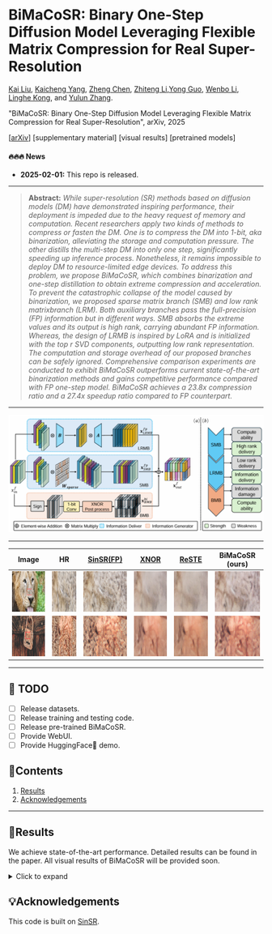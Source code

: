 # BiMaCoSR: Binary One-Step Diffusion Model Leveraging Flexible Matrix Compression for Real Super-Resolution

[Kai Liu](https://kai-liu001.github.io/), [Kaicheng Yang](https://racoonykc.github.io/), [Zheng Chen](https://zhengchen1999.github.io/), [Zhiteng Li](https://zhitengli.github.io/),[Yong Guo](https://www.guoyongcs.com/), [Wenbo Li](https://fenglinglwb.github.io/), [Linghe Kong](https://www.cs.sjtu.edu.cn/~linghe.kong/), and [Yulun Zhang](http://yulunzhang.com/).

"BiMaCoSR: Binary One-Step Diffusion Model Leveraging Flexible Matrix Compression for Real Super-Resolution", arXiv, 2025

[[arXiv]()] [supplementary material] [visual results] [pretrained models]

#### 🔥🔥🔥 News

- **2025-02-01:** This repo is released.

---

> **Abstract:** *While super-resolution (SR) methods based on diffusion models (DM) have demonstrated inspiring performance, their deployment is impeded due to the heavy request of memory and computation. Recent researchers apply two kinds of methods to compress or fasten the DM. One is to compress the DM into 1-bit, aka binarization, alleviating the storage and computation pressure. The other distills the multi-step DM into only one step, significantly speeding up inference process. Nonetheless, it remains impossible to deploy DM to resource-limited edge devices. To address this problem, we propose BiMaCoSR, which combines binarization and one-step distillation to obtain extreme compression and acceleration. To prevent the catastrophic collapse of the model caused by binarization, we proposed sparse matrix branch (SMB) and low rank matrixbranch (LRM). Both auxiliary branches pass the full-precision (FP) information but in different ways. SMB absorbs the extreme values and its output is high rank, carrying abundant FP information. Whereas, the design of LRMB is inspired by LoRA and is initialized with the top r SVD components, outputting low rank representation. The computation and storage overhead of our proposed branches can be safely ignored. Comprehensive comparison experiments are conducted to exhibit BiMaCoSR outperforms current state-of-the-art binarization methods and gains competitive performance compared with FP one-step model. BiMaCoSR achieves a 23.8x compression ratio and a 27.4x speedup ratio compared to FP counterpart.* 

---

![](figs/overview.png)

---

| Image | HR | [SinSR(FP)](https://github.com/wyf0912/SinSR) | [XNOR](https://arxiv.org/abs/1603.05279) |  [ReSTE](https://github.com/DravenALG/ReSTE)  | BiMaCoSR (ours) |
| :--: | :--: | :--: | :--: | :--: | :--: |
| <img src="figs/visual/0809_HR_with_box.png" height=80> | <img src="figs/visual/0809_HR.png" height=80> | <img src="figs/visual/0809_sinsr.png" height=80> | <img src="figs/visual/0809_XNOR.png" height=80> | <img src="figs/visual/0809_ReSTE.png" height=80> | <img src="figs/visual/0809_ours.png" height=80> |
| <img src="figs/visual/0885_HR_with_box.png" height=80> | <img src="figs/visual/0885_HR.png" height=80> | <img src="figs/visual/0885_sinsr.png" height=80> | <img src="figs/visual/0885_XNOR.png" height=80> | <img src="figs/visual/0885_ReSTE.png" height=80> | <img src="figs/visual/0885_ours.png" height=80> |

---

## 🔖 TODO

- [ ] Release datasets.
- [ ] Release training and testing code.
- [ ] Release pre-trained BiMaCoSR.
- [ ] Provide WebUI.
- [ ] Provide HuggingFace🤗 demo.

## 🔗Contents

1. [Results](#Results)
1. [Acknowledgements](#Acknowledgements)
<!-- 1. [Datasets](#Datasets)
1. [Models](#Models)
2. [Training](#Training)
3. [Testing](#Testing) -->

<!-- 6. [Citation](#Citation) -->


---

<!-- ## 📦Datasets

The datasets will be provided soon.

## Models

The pre-trained model will be provided soon.

## Training

The training code will be provided soon.

## Testing

The testing code will be provided soon. -->

## 🔎Results

We achieve state-of-the-art performance. Detailed results can be found in the paper. All visual results of BiMaCoSR will be provided soon.

<details>
<summary>Click to expand</summary>

- results in Table 1 of the main paper

<p align="center">
  <img width="900" src="figs/results.png">
</p>


- visual comparison (x4) in the main paper

<p align="center">
  <img width="900" src="figs/visual1.png">
</p>


- visual comparison (x4) in the supplementary material

<p align="center">
  <img width="900" src="figs/visual2.png">
  <img width="900" src="figs/visual3.png">
</p>
</details>

## 💡Acknowledgements

This code is built on [SinSR](https://github.com/wyf0912/SinSR).